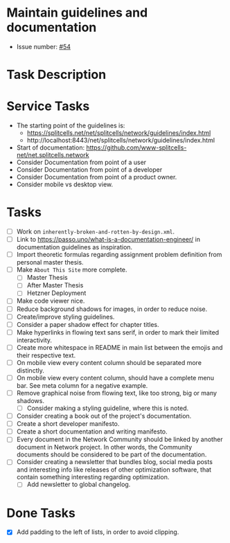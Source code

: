 # Maintain guidelines and documentation

* Issue number: [\#54](https://codeberg.org/splitcells-net/net.splitcells.network.community/issues/54)

# Task Description
# Service Tasks
* The starting point of the guidelines is:
    * https://splitcells.net/net/splitcells/network/guidelines/index.html
    * http://localhost:8443/net/splitcells/network/guidelines/index.html
* Start of documentation: https://github.com/www-splitcells-net/net.splitcells.network
* Consider Documentation from point of a user
* Consider Documentation from point of a developer
* Consider Documentation from point of a product owner.
* Consider mobile vs desktop view.
# Tasks
* [ ] Work on `inherently-broken-and-rotten-by-design.xml`.
* [ ] Link to https://passo.uno/what-is-a-documentation-engineer/ in documentation guidelines as inspiration.
* [ ] Import theoretic formulas regarding assignment problem definition from personal master thesis.
* [ ] Make `About This Site` more complete.
  * [ ] Master Thesis
  * [ ] After Master Thesis
  * [ ] Hetzner Deployment
* [ ] Make code viewer nice.
* [ ] Reduce background shadows for images, in order to reduce noise. 
* [ ] Create/improve styling guidelines.
* [ ] Consider a paper shadow effect for chapter titles.
* [ ] Make hyperlinks in flowing text sans serif, in order to mark their limited interactivity.
* [ ] Create more whitespace in README in main list between the emojis and their respective text.
* [ ] On mobile view every content column should be separated more distinctly.
* [ ] On mobile view every content column, should have a complete menu bar.
  See meta column for a negative example.
* [ ] Remove graphical noise from flowing text, like too strong, big or many shadows.
    * [ ] Consider making a styling guideline, where this is noted.
* [ ] Consider creating a book out of the project's documentation.
* [ ] Create a short developer manifesto.
* [ ] Create a short documentation and writing manifesto.
* [ ] Every document in the Network Community should be linked by another document in Network project.
  In other words, the Community documents should be considered to be part of the documentation.
* [ ] Consider creating a newsletter that bundles blog, social media posts and interesting info like releases of other optimization software, that contain something interesting regarding optimization.
    * [ ] Add newsletter to global changelog.
# Done Tasks
* [x] Add padding to the left of lists, in order to avoid clipping.